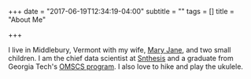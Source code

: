 +++
date = "2017-06-19T12:34:19-04:00"
subtitle = ""
tags = []
title = "About Me"

+++

<script type="application/ld+json">
    {
      "@context": "http://schema.org",
      "@type": "Person",
      "name": "Michael Simpson",
      "image": "https://mjs2600.github.io/images/profile.png",
      "jobTitle": "Chief Data Scientist",
      "alumniOf": "Georgia Institute of Technology",
      "gender": "male",
      "url": "http://mjs2600.github.io/",
      "sameAs" : [
        "https://twitter.com/mjs2600",
        "https://mastodon.technology/web/accounts/78564"
      ]
    }
</script>

I live in Middlebury, Vermont with my wife, [Mary Jane](http://www.middlebury.edu/academics/chem/faculty/node/539926), and two small children.
I am the chief data scientist at [Snthesis](https://snthesis.com/) and a graduate from Georgia Tech's [OMSCS program](http://www.omscs.gatech.edu/).
I also love to hike and play the ukulele.
